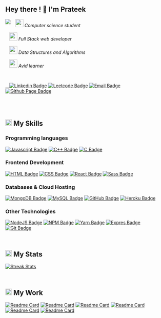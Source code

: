 ##  Hey there ! 👋 I'm Prateek  

<img align="left" src="https://media.giphy.com/media/RbDKaczqWovIugyJmW/giphy.gif"  />
<p>&nbsp;&nbsp;&nbsp;<img src="https://media.giphy.com/media/WoWm8YzFQJg5i/giphy.gif" height="25vw" width="25vw"/> <em> Computer science student</em></p>
<p>&nbsp;&nbsp;&nbsp;<img src="https://media.giphy.com/media/ln7z2eWriiQAllfVcn/giphy.gif" height="25vw" width="25vw"/> <em> Full Stack web developer</em></p>
<p>&nbsp;&nbsp;&nbsp;<img src="https://tenor.com/view/agenturleben-agencylife-hannover-kochstrasse-kstr-gif-20343289.gif" height="25vw" width="25vw"/> <em> Data Structures and Algorithms</em></p>
<p>&nbsp;&nbsp;&nbsp;<img src="https://tenor.com/view/cbse-tayari-monu-bhagat-experiment-gif-20364762.gif" height="25vw" width="25vw"/> <em> Avid learner</em></p>

<br/>


[&nbsp;&nbsp;&nbsp;![Linkedin Badge](https://img.shields.io/badge/-LinkedIn-blue?style=flat-square&logo=Linkedin&logoColor=white&link=https://www.linkedin.com/in/prateek-sood-a88a2019a/)](https://www.linkedin.com/in/prateek-sood-a88a2019a/)
[![Leetcode Badge](https://img.shields.io/badge/-LeetCode-FFA116?style=flat-square&logo=LeetCode&logoColor=white&link=https://leetcode.com/prateeksood123)](https://leetcode.com/prateeksood123)
[![Email Badge](https://img.shields.io/badge/Gmail-D14836?style=flat-square&logo=gmail&logoColor=white&link=mailto:prateeksood123@gmail.com)](mailto:prateeksood123@gmail.com)
[![Github Page Badge](https://img.shields.io/badge/GitHub-100000?style=flat-rectangle&logo=github&logoColor=white&link=https://github.com/prateeksood)](https://github.com/prateeksood)
<br/>
<br/>
<br/>
<br/>

## <img src="https://www.animatedimages.org/data/media/111/animated-arrow-image-0061.gif" border="0" width="20px" /> My Skills

### Programming languages

<p align="left"> 
  
  [![Javascript Badge](https://img.shields.io/badge/JavaScript%20-%23F7DF1E.svg?style=flat-square&logo=javascript&logoColor=white)](#)
  [![C++ Badge](https://img.shields.io/badge/C++%20-%2300599C.svg?style=flat-square&logo=c%2B%2B&logoColor=white)](#)
  [![C Badge](https://img.shields.io/badge/C%20-%232370ED.svg?style=flat-square&logo=c&logoColor=white)](#)
  
</p>

### Frontend Development
<p align="left"> 
  
  [![HTML Badge](https://img.shields.io/badge/HTML5%20-%23E34F26.svg?style=flat-square&logo=html5&logoColor=white)](#)
  [![CSS Badge](https://img.shields.io/badge/CSS%20-%231572B6.svg?style=flat-square&logo=css3&logoColor=white)](#)
  [![React Badge](https://img.shields.io/badge/React-20232A?style=style=flat-square&logo=react&logoColor=61DAFB)](#)
  [![Sass Badge](https://img.shields.io/badge/Sass-CC6699?style=flat-square&logo=sass&logoColor=white)](#)
</p>

### Databases & Cloud Hosting
<p align="left">
  
  [![MongoDB Badge](https://img.shields.io/badge/MongoDB-4EA94B?style=flat-square&logo=mongodb&logoColor=white)](#)
  [![MySQL Badge](https://img.shields.io/badge/MySQL-00000F?style=flat-square&logo=mysql&logoColor=white)](#)
  [![GitHub Badge](https://img.shields.io/badge/GitHub%20Pages-%23327FC7.svg?style=flat-square&&llogo=github&logoColor=white)](#)
  [![Heroku Badge](https://img.shields.io/badge/Heroku%20-%23430098.svg?style=flat-square&logo=heroku&logoColor=white)](#)
 </p>
 
 ### Other Technologies
<p align="left">
  
  [![NodeJS Badge](https://img.shields.io/badge/Node.js-339933?style=flat-square&logo=nodedotjs&logoColor=white)](#)
  [![NPM Badge](https://img.shields.io/badge/npm-CB3837?style=flat-square&logo=npm&logoColor=white)](#)
  [![Yarn Badge](https://img.shields.io/badge/Yarn-2C8EBB?style=flat-square&logo=yarn&logoColor=white)](#)
  [![Expres Badge](https://img.shields.io/badge/Express.js-000000?style=flat-square&logo=express&logoColor=white)](#)
  [![Git Badge](https://img.shields.io/badge/Git-F05032?style=flat-square&logo=git&logoColor=white)](#)
 </p>
 
 <br/>
 
 ## <img src="https://www.animatedimages.org/data/media/111/animated-arrow-image-0061.gif" border="0" width="20px" /> My Stats
 <p float="left">
  
 [![Streak Stats](https://github-readme-streak-stats.herokuapp.com/?user=prateeksood&count_private=true)](#)
  
  
  </p>
  
  <br/>
  
  ## <img src="https://www.animatedimages.org/data/media/111/animated-arrow-image-0061.gif" border="0" width="20px" /> My Work
  <p float="left">
  
  [![Readme Card](https://github-readme-stats.vercel.app/api/pin/?username=prateeksood&repo=chat-app)](https://github.com/prateeksood/chat-app)
  [![Readme Card](https://github-readme-stats.vercel.app/api/pin/?username=prateeksood&repo=parking-finder)](https://github.com/prateeksood/parking-finder)
  [![Readme Card](https://github-readme-stats.vercel.app/api/pin/?username=prateeksood&repo=useless-trivia)](https://github.com/prateeksood/useless-trivia)
  [![Readme Card](https://github-readme-stats.vercel.app/api/pin/?username=prateeksood&repo=flipkart-auto-checkout-bot-puppeteer)](https://github.com/prateeksood/flipkart-auto-checkout-bot-puppeteer)
  [![Readme Card](https://github-readme-stats.vercel.app/api/pin/?username=prateeksood&repo=github-finder)](https://github.com/prateeksood/github-finder)
  [![Readme Card](https://github-readme-stats.vercel.app/api/pin/?username=prateeksood&repo=todo)](https://github.com/prateeksood/todo)
  </p>
  
 
